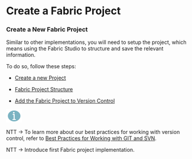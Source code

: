 #  Create a Fabric Project


### Create a New Fabric Project

Similar to other implementations, you will need to setup the project, which means using the Fabric Studio to structure and save the relevant information.

To do so, follow these steps:

- [Create a new Project](/articles/04_fabric_studio/05_creating_a_new_project.md)

- [Fabric Project Structure](/articles/04_fabric_studio/08_fabric_project_tree.md)

- [Add the Fabric Project to Version Control](/articles/04_fabric_studio/06_adding_fabric_projects_to_version_control.md)  

  

![](/academy/Training_Level_1/03_fabric_basic_LU/images/information.png) 

NTT -> To learn more about our best practices for working with version control, refer to [Best Practices for Working with GIT and SVN](/articles/04_fabric_studio/07_best_practices_for_working_with_GIT_and_SVN.md).


 

NTT -> Introduce first Fabric project implementation. 


